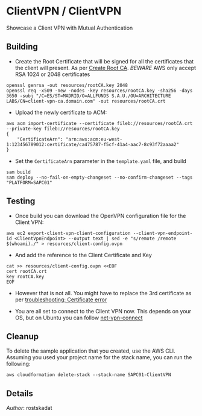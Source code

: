 # ClientVPN / ClientVPN

Showcase a Client VPN with Mutual Authentication

## Building

* Create the Root Certificate that will be signed for all the certificates that the client will present. As per [Create Root CA](https://gist.github.com/fntlnz/cf14feb5a46b2eda428e000157447309). *BEWARE* AWS only accept RSA 1024 or 2048 certificates

```shell
openssl genrsa -out resources/rootCA.key 2048
openssl req -x509 -new -nodes -key resources/rootCA.key -sha256 -days 3650 -subj "/C=ES/ST=MADRID/O=ALLFUNDS S.A.U./OU=ARCHITECTURE LABS/CN=client-vpn-ca.domain.com" -out resources/rootCA.crt
```

* Upload the newly certificate to ACM:

```shell
aws acm import-certificate --certificate fileb://resources/rootCA.crt --private-key fileb://resources/rootCA.key
{
    "CertificateArn": "arn:aws:acm:eu-west-1:123456789012:certificate/ca475787-f5cf-41a4-aac7-8c93f72aaaa2"
}
```

* Set the `CertificateArn` parameter in the `template.yaml` file, and build

```shell
sam build 
sam deploy --no-fail-on-empty-changeset --no-confirm-changeset --tags "PLATFORM=SAPC01" 
``` 

## Testing

* Once build you can download the OpenVPN configuration file for the Client VPN:

```shell
aws ec2 export-client-vpn-client-configuration --client-vpn-endpoint-id <ClientVpnEndpoint> --output text | sed -e "s/remote /remote $(whoami)./" > resources/client-config.ovpn
```

* And add the reference to the Client Certificate and Key

```shell
cat >> resources/client-config.ovpn <<EOF
cert rootCA.crt
key rootCA.key
EOF
```

* However that is not all. You might have to replace the 3rd certificate as per [troubleshooting: Certificate error](https://docs.aws.amazon.com/vpn/latest/clientvpn-user/windows-troubleshooting.html#windows-troubleshooting-openvpn-gui)

* You are all set to connect to the Client VPN now. This depends on your OS, but on Ubuntu you can follow [net-vpn-connect](https://help.ubuntu.com/stable/ubuntu-help/net-vpn-connect.html.en)

## Cleanup

To delete the sample application that you created, use the AWS CLI. Assuming you used your project name for the stack name, you can run the following:

```shell
aws cloudformation delete-stack --stack-name SAPC01-ClientVPN
```

## Details

*Author*: rostskadat

